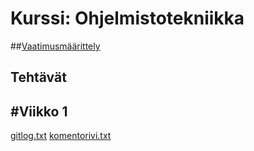 # Kurssi: Ohjelmistotekniikka
##[Vaatimusmäärittely](https://github.com/venlavanhala/ot_harjoitustyo/blob/main/dokumentaatio/vaatimusmaarittely.md)

## Tehtävät
## #Viikko 1
[gitlog.txt](https://github.com/venlavanhala/ot_harjoitustyo/blob/main/laskarit/viikko1/gitlog.txt)
[komentorivi.txt](https://github.com/venlavanhala/ot_harjoitustyo/blob/main/laskarit/viikko1/komentorivi.txt)
